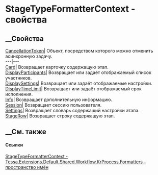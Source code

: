 # StageTypeFormatterContext - свойства
##  __Свойства
[CancellationToken](P_Tessa_Extensions_Default_Shared_Workflow_KrProcess_Formatters_StageTypeFormatterContext_CancellationToken.htm)|
Объект, посредством которого можно отменить асинхронную задачу.  
---|---  
[Card](P_Tessa_Extensions_Default_Shared_Workflow_KrProcess_Formatters_StageTypeFormatterContext_Card.htm)|
Возвращает карточку содержащую этап.  
[DisplayParticipants](P_Tessa_Extensions_Default_Shared_Workflow_KrProcess_Formatters_StageTypeFormatterContext_DisplayParticipants.htm)|
Возвращает или задаёт отображаемый список участников.  
[DisplaySettings](P_Tessa_Extensions_Default_Shared_Workflow_KrProcess_Formatters_StageTypeFormatterContext_DisplaySettings.htm)|
Возвращает или задаёт отображаемые настройки.  
[DisplayTimeLimit](P_Tessa_Extensions_Default_Shared_Workflow_KrProcess_Formatters_StageTypeFormatterContext_DisplayTimeLimit.htm)|
Возвращает или задаёт отображаемый срок исполнения.  
[Info](P_Tessa_Extensions_Default_Shared_Workflow_KrProcess_Formatters_StageTypeFormatterContext_Info.htm)|
Возвращает дополнительную информацию.  
[Session](P_Tessa_Extensions_Default_Shared_Workflow_KrProcess_Formatters_StageTypeFormatterContext_Session.htm)|
Возвращает сессию пользователя.  
[Settings](P_Tessa_Extensions_Default_Shared_Workflow_KrProcess_Formatters_StageTypeFormatterContext_Settings.htm)|
Возвращает словарь содержащий настройки этапа.  
[StageRow](P_Tessa_Extensions_Default_Shared_Workflow_KrProcess_Formatters_StageTypeFormatterContext_StageRow.htm)|
Возвращает строку содержащую этап.  
## __См. также
#### Ссылки
[StageTypeFormatterContext -
](T_Tessa_Extensions_Default_Shared_Workflow_KrProcess_Formatters_StageTypeFormatterContext.htm)
[Tessa.Extensions.Default.Shared.Workflow.KrProcess.Formatters - пространство
имён](N_Tessa_Extensions_Default_Shared_Workflow_KrProcess_Formatters.htm)
